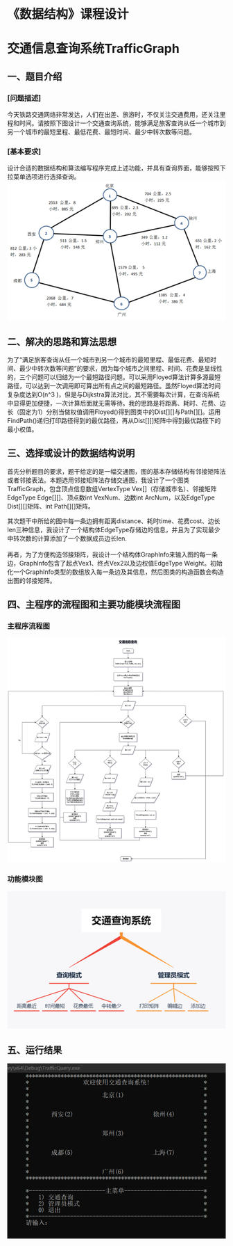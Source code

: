 # 《数据结构》课程设计
# 交通信息查询系统TrafficGraph

## 一、题目介绍

### [问题描述]

​今天铁路交通网络非常发达，人们在出差、旅游时，不仅关注交通费用，还关注里程和时间。请按照下图设计一个交通查询系统，能够满足旅客查询从任一个城市到另一个城市的最短里程、最低花费、最短时间、最少中转次数等问题。

### [基本要求]

​设计合适的数据结构和算法编写程序完成上述功能，并具有查询界面，能够按照下拉菜单选项进行选择查询。
![图片0](/photo/图片0.png)

## 二、解决的思路和算法思想

为了“满足旅客查询从任一个城市到另一个城市的最短里程、最低花费、最短时间、最少中转次数等问题”的要求，因为每个城市之间里程、时间、花费是呈线性的，三个问题可以归结为一个最短路径问题。可以采用Floyed算法计算多源最短路径，可以达到一次调用即可算出所有点之间的最短路径。虽然Floyed算法时间复杂度达到O(n^3 )，但是与Dijkstra算法对比，其不需要每次计算，在查询系统中显得更加便捷，一次计算后面就无需等待。我的思路是将距离、耗时、花费、边长（固定为1）分别当做权值调用Floyed()得到图类中的Dist[][]与Path[][]。运用FindPath()递归打印路径得到的最优路径，再从Dist[][]矩阵中得到最优路径下的最小权值。

## 三、选择或设计的数据结构说明

首先分析题目的要求，题干给定的是一幅交通图，图的基本存储结构有邻接矩阵法或者邻接表法。本题选用邻接矩阵法存储交通图，我设计了一个图类TrafficGraph，包含顶点信息数组VertexType Vex[]（存储城市名）、邻接矩阵EdgeType Edge[][]、顶点数int VexNum、边数int ArcNum，以及EdgeType Dist[][]矩阵、int Path[][]矩阵。   

其次题干中所给的图中每一条边拥有距离distance、耗时time、花费cost、边长len三种信息，我设计了一个结构体EdgeType存储边的信息，并且为了实现最少中转次数的计算添加了一个数据成员边长len.  
​  
再者，为了方便构造邻接矩阵，我设计一个结构体GraphInfo来输入图的每一条边，GraphInfo包含了起点Vex1、终点Vex2以及边权值EdgeType Weight。初始化一个GraphInfo类型的数组放入每一条边及其信息，然后图类的构造函数会构造出图的邻接矩阵。

## 四、主程序的流程图和主要功能模块流程图

### 主程序流程图
![图片2](/photo/图片2.png)

### 功能模块图
![图片3](/photo/图片3.png)

## 五、运行结果
![图片1](/photo/图片1.png)